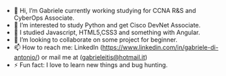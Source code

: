 - 👋 Hi, I’m Gabriele currently working studying for CCNA R&S and CyberOps Associate.
- 👀 I’m interested to study Python and get Cisco DevNet Associate.
- 📔 I studied Javascript, HTML5,CSS3 and something with Angular.
- 💞️ I’m looking to collaborate on some project for beginner.
- 📫 How to reach me: LinkedIn (https://www.linkedin.com/in/gabriele-di-antonio/) or mail me at (gabrieleitis@hotmail.it)
- ⚡ Fun fact: I love to learn new things and bug hunting.
